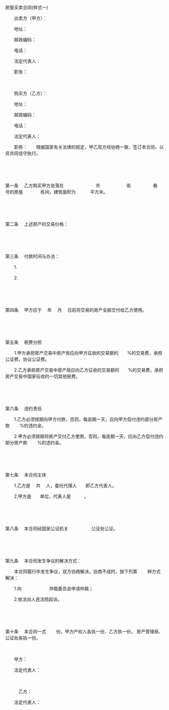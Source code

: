 



房屋买卖合同(样式一)



 

　　出卖方（甲方）：

　　地址：

　　邮政编码：

　　电话：

　　法定代表人：

　　职务：　　

　　

　　购买方（乙方）：

　　地址：

　　邮政编码：

　　电话：

　　法定代表人：

　　职务：　　根据国家有关法律的规定，甲乙双方经协商一致，签订本合同，以资共同信守执行。

　　

　　

第一条
　乙方购买甲方坐落在　　　　　　　 市　　　　　　街　　　　　巷　　　　号的房屋　　　　栋间，建筑面积为　　　 平方米。

　　

　　

第二条
　上述房产的交易价格：

　　

　　

第三条
　付款时间与办法：

　　1.

　　2.

　　

　　

第四条
　甲方应于　 年　 月　 日前将交易的房产全部交付给乙方使用。

　　

　　

第五条
　税费分担

　　1.甲方承担房产交易中房产局应向甲方征收的交易额的　　%的交易费，承担公证费、协议公证费。

　　2.乙方承担房产交易中房产局应向乙方征收的交易额的　　%的交易费，承担房产交易中国家征收的一切其他税费。

　　

　　

第六条
　违约责任

　　1.乙方必须按期向甲方付款，否则，每逾期一天，应向甲方偿付违约部分房产款　　 %的违约金。

　　2.甲方必须按期将房产交付乙方使用，否则，每逾期一天，应向乙方偿付违约部分房产款　　 %的违约金。

　　

　　

第七条
　本合同主体

　　1.乙方是　 共　 人，委托代理人　　即乙方代表人。

　　2.甲方是　　单位，代表人是　　　。

　　

　　

第八条
　本合同经国家公证机关　　　　　 公证处公证。

　　

　　

第九条
　本合同发生争议的解决方式：

　　本合同履行中发生争议，双方协商解决。协商不成时，按下列第　　 种方式解决：

　　1.向　　　　　　 仲裁委员会申请仲裁；

　　2.依法向人民法院起诉。

　　

　　

第十条
　本合同一式　　 份。甲方产权人各执一份，乙方执一份， 房产管理局、公证处各执一份。　　

　　

　　甲方：　　　　

　　法定代表人：　

　　

　　　乙方：　　　　

　　法定代表人：

　　